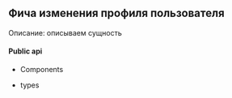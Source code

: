 ## Фича изменения профиля пользователя
Описание:
описываем сущность

#### Public api

- Components


- types 

